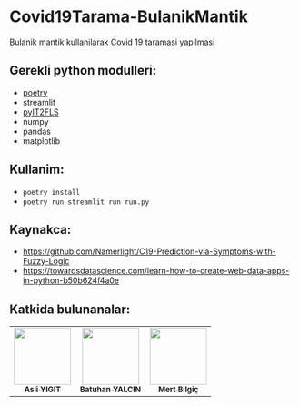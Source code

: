 # Covid19Tarama-BulanikMantik
Bulanik mantik kullanilarak Covid 19 taramasi yapilmasi

## Gerekli python modulleri:
 - [poetry](https://python-poetry.org/)
 - streamlit
 - [pyIT2FLS](https://github.com/Haghrah/PyIT2FLS)
 - numpy
 - pandas
 - matplotlib

## Kullanim:
 - `poetry install`
 - `poetry run streamlit run run.py`

## Kaynakca:
 - https://github.com/Namerlight/C19-Prediction-via-Symptoms-with-Fuzzy-Logic
 - https://towardsdatascience.com/learn-how-to-create-web-data-apps-in-python-b50b624f4a0e


## Katkida bulunanalar:
<table style="width:100%">
  <tr>
    <td align="center"><a href="https://github.com/asliyigit"><img src="https://avatars3.githubusercontent.com/u/52151047" width="100px;" alt=""/><br /><sub><b>Asli YIGIT </b></sub></a><br />
    </td>
    <td align="center"><a href="https://github.com/sh4deofsun"><img src="https://avatars2.githubusercontent.com/u/17470615" width="100px;" alt=""/><br /><sub><b>Batuhan YALCIN</b></sub></a><br />
    </td>
    </td>
    <td align="center"><a href="https://github.com/mertbilgic"><img src="https://avatars2.githubusercontent.com/u/34304850" width="100px;" alt=""/><br /><sub><b>Mert Bilgiç</b></sub></a><br />
    </td>
  </tr>
</table>